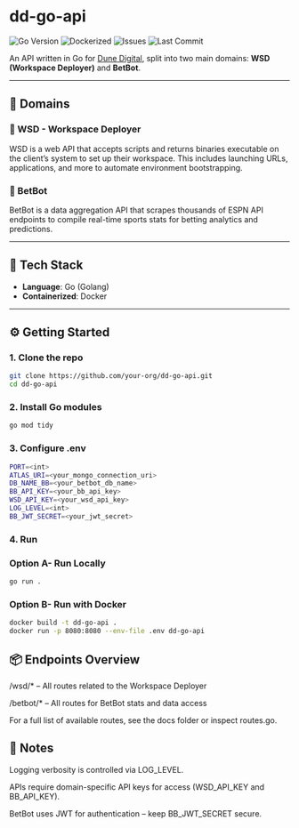 # dd-go-api

![Go Version](https://img.shields.io/badge/go-1.20+-blue)
![Dockerized](https://img.shields.io/badge/docker-ready-blue)
![Issues](https://img.shields.io/github/issues/RecursionExcursion/dd-go-api)
![Last Commit](https://img.shields.io/github/last-commit/RecursionExcursion/dd-go-api)


An API written in Go for [Dune Digital](https://dunedigital.io), split into two main domains: **WSD (Workspace Deployer)** and **BetBot**.

---

## 🧩 Domains

### 🔧 WSD - Workspace Deployer
WSD is a web API that accepts scripts and returns binaries executable on the client’s system to set up their workspace. This includes launching URLs, applications, and more to automate environment bootstrapping.

### 🤖 BetBot
BetBot is a data aggregation API that scrapes thousands of ESPN API endpoints to compile real-time sports stats for betting analytics and predictions.

---

## 🚀 Tech Stack

- **Language**: Go (Golang)
- **Containerized**: Docker

---

## ⚙️ Getting Started

### 1. Clone the repo

```bash
git clone https://github.com/your-org/dd-go-api.git
cd dd-go-api
```

### 2. Install Go modules

```bash
go mod tidy
```

### 3. Configure .env

```bash
PORT=<int>
ATLAS_URI=<your_mongo_connection_uri>
DB_NAME_BB=<your_betbot_db_name>
BB_API_KEY=<your_bb_api_key>
WSD_API_KEY=<your_wsd_api_key>
LOG_LEVEL=<int>
BB_JWT_SECRET=<your_jwt_secret>
```

### 4. Run

### Option A- Run Locally

```bash
go run .
```

### Option B- Run with Docker


```bash
docker build -t dd-go-api .
docker run -p 8080:8080 --env-file .env dd-go-api
```

## 📦 Endpoints Overview

/wsd/* – All routes related to the Workspace Deployer

/betbot/* – All routes for BetBot stats and data access

For a full list of available routes, see the docs folder or inspect routes.go.

## 🧠 Notes

Logging verbosity is controlled via LOG_LEVEL.

APIs require domain-specific API keys for access (WSD_API_KEY and BB_API_KEY).

BetBot uses JWT for authentication – keep BB_JWT_SECRET secure.

